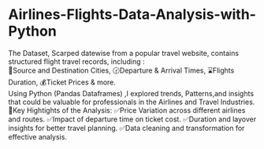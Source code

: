 # Airlines-Flights-Data-Analysis-with-Python
The Dataset, Scarped datewise  from a popular travel website, contains structured flight travel records, including :  
📍Source and Destination Cities, 
🕝Departure & Arrival Times,
⌛Flights Duration,
💰Ticket Prices & more.  
Using Python (Pandas Dataframes) ,I explored trends, Patterns,and insights that could be valuable for professionals in the Airlines and Travel Industries.
🔎Key Hightights of the Analysis:
✅Price Variation across different airlines and routes.
✅Impact of departure time on ticket cost.
✅Duration and layover insights for better travel planning.
✅Data cleaning and transformation for effective analysis.
